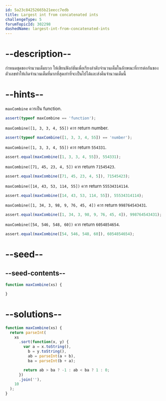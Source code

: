 ```yaml
---
id: 5a23c84252665b21eecc7edb
title: Largest int from concatenated ints
challengeType: 5
forumTopicId: 302298
dashedName: largest-int-from-concatenated-ints
---
```


# --description--

กำหนดชุดของจำนวนเต็มบวก ให้เขียนฟังก์ชันเพื่อเรียงลำดับจำนวนเต็มในลักษณะที่การต่อกันของตัวเลขทำให้เกิดจำนวนเต็มที่มากที่สุดเท่าที่จะเป็นไปได้และส่งคืนจำนวนเต็มนี้

# --hints--

`maxCombine` ควรเป็น function.

```js
assert(typeof maxCombine == 'function');
```

`maxCombine([1, 3, 3, 4, 55])` ควร return number.

```js
assert(typeof maxCombine([1, 3, 3, 4, 55]) == 'number');
```

`maxCombine([1, 3, 3, 4, 55])` ควร return `554331`.

```js
assert.equal(maxCombine([1, 3, 3, 4, 55]), 554331);
```

`maxCombine([71, 45, 23, 4, 5])` ควร return `71545423`.

```js
assert.equal(maxCombine([71, 45, 23, 4, 5]), 71545423);
```

`maxCombine([14, 43, 53, 114, 55])` ควร return `55534314114`.

```js
assert.equal(maxCombine([14, 43, 53, 114, 55]), 55534314114);
```

`maxCombine([1, 34, 3, 98, 9, 76, 45, 4])` ควร return `998764543431`.

```js
assert.equal(maxCombine([1, 34, 3, 98, 9, 76, 45, 4]), 998764543431);
```

`maxCombine([54, 546, 548, 60])` ควร return `6054854654`.

```js
assert.equal(maxCombine([54, 546, 548, 60]), 6054854654);
```

# --seed--

## --seed-contents--

```js
function maxCombine(xs) {

}
```

# --solutions--

```js
function maxCombine(xs) {
  return parseInt(
    xs
      .sort(function(x, y) {
        var a = x.toString(),
          b = y.toString(),
          ab = parseInt(a + b),
          ba = parseInt(b + a);

        return ab > ba ? -1 : ab < ba ? 1 : 0;
      })
      .join(''),
    10
  );
}
```

